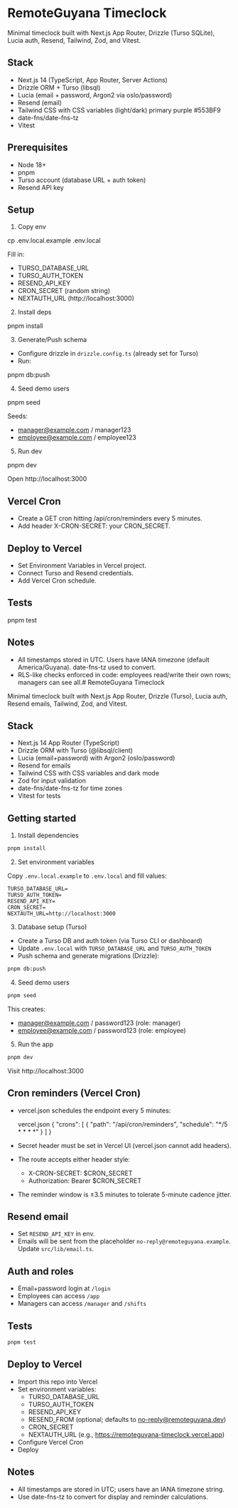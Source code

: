 # RemoteGuyana Timeclock

Minimal timeclock built with Next.js App Router, Drizzle (Turso SQLite), Lucia auth, Resend, Tailwind, Zod, and Vitest.

## Stack
- Next.js 14 (TypeScript, App Router, Server Actions)
- Drizzle ORM + Turso (libsql)
- Lucia (email + password, Argon2 via oslo/password)
- Resend (email)
- Tailwind CSS with CSS variables (light/dark) primary purple #553BF9
- date-fns/date-fns-tz
- Vitest

## Prerequisites
- Node 18+
- pnpm
- Turso account (database URL + auth token)
- Resend API key

## Setup
1) Copy env

cp .env.local.example .env.local

Fill in:
- TURSO_DATABASE_URL
- TURSO_AUTH_TOKEN
- RESEND_API_KEY
- CRON_SECRET (random string)
- NEXTAUTH_URL (http://localhost:3000)

2) Install deps

pnpm install

3) Generate/Push schema

- Configure drizzle in `drizzle.config.ts` (already set for Turso)
- Run:

pnpm db:push

4) Seed demo users

pnpm seed

Seeds:
- manager@example.com / manager123
- employee@example.com / employee123

5) Run dev

pnpm dev

Open http://localhost:3000

## Vercel Cron
- Create a GET cron hitting /api/cron/reminders every 5 minutes.
- Add header X-CRON-SECRET: your CRON_SECRET.

## Deploy to Vercel
- Set Environment Variables in Vercel project.
- Connect Turso and Resend credentials.
- Add Vercel Cron schedule.

## Tests

pnpm test

## Notes
- All timestamps stored in UTC. Users have IANA timezone (default America/Guyana). date-fns-tz used to convert.
- RLS-like checks enforced in code: employees read/write their own rows; managers can see all.# RemoteGuyana Timeclock

Minimal timeclock built with Next.js App Router, Drizzle (Turso), Lucia auth, Resend emails, Tailwind, Zod, and Vitest.

## Stack
- Next.js 14 App Router (TypeScript)
- Drizzle ORM with Turso (@libsql/client)
- Lucia (email+password) with Argon2 (oslo/password)
- Resend for emails
- Tailwind CSS with CSS variables and dark mode
- Zod for input validation
- date-fns/date-fns-tz for time zones
- Vitest for tests

## Getting started

1) Install dependencies

```sh
pnpm install
```

2) Set environment variables

Copy `.env.local.example` to `.env.local` and fill values:

```
TURSO_DATABASE_URL=
TURSO_AUTH_TOKEN=
RESEND_API_KEY=
CRON_SECRET=
NEXTAUTH_URL=http://localhost:3000
```

3) Database setup (Turso)

- Create a Turso DB and auth token (via Turso CLI or dashboard)
- Update `.env.local` with `TURSO_DATABASE_URL` and `TURSO_AUTH_TOKEN`
- Push schema and generate migrations (Drizzle):

```sh
pnpm db:push
```

4) Seed demo users

```sh
pnpm seed
```

This creates:
- manager@example.com / password123 (role: manager)
- employee@example.com / password123 (role: employee)

5) Run the app

```sh
pnpm dev
```

Visit http://localhost:3000

## Cron reminders (Vercel Cron)
- vercel.json schedules the endpoint every 5 minutes:

	vercel.json
	{
		"crons": [
			{ "path": "/api/cron/reminders", "schedule": "*/5 * * * *" }
		]
	}

- Secret header must be set in Vercel UI (vercel.json cannot add headers).
- The route accepts either header style:
	- X-CRON-SECRET: $CRON_SECRET
	- Authorization: Bearer $CRON_SECRET
- The reminder window is ±3.5 minutes to tolerate 5-minute cadence jitter.

## Resend email
- Set `RESEND_API_KEY` in env.
- Emails will be sent from the placeholder `no-reply@remoteguyana.example`. Update `src/lib/email.ts`.

## Auth and roles
- Email+password login at `/login`
- Employees can access `/app`
- Managers can access `/manager` and `/shifts`

## Tests

```sh
pnpm test
```

## Deploy to Vercel
- Import this repo into Vercel
- Set environment variables:
	- TURSO_DATABASE_URL
	- TURSO_AUTH_TOKEN
	- RESEND_API_KEY
	- RESEND_FROM (optional; defaults to no-reply@remoteguyana.dev)
	- CRON_SECRET
	- NEXTAUTH_URL (e.g., https://remoteguyana-timeclock.vercel.app)
- Configure Vercel Cron
- Deploy

## Notes
- All timestamps are stored in UTC; users have an IANA timezone string.
- Use date-fns-tz to convert for display and reminder calculations.